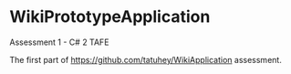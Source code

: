 # WikiPrototypeApplication
Assessment 1 - C# 2 TAFE

The first part of https://github.com/tatuhey/WikiApplication assessment.
